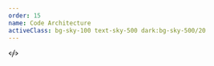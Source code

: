 ```yaml
---
order: 15
name: Code Architecture
activeClass: bg-sky-100 text-sky-500 dark:bg-sky-500/20
---
```


<svg xmlns="http://www.w3.org/2000/svg" width="20" height="20" viewBox="0 0 256 256"><g fill="currentColor"><path d="m240 128l-48 40H64l-48-40l48-40h128Z" opacity=".2"/><path d="M69.12 94.15L28.5 128l40.62 33.85a8 8 0 1 1-10.24 12.29l-48-40a8 8 0 0 1 0-12.29l48-40a8 8 0 0 1 10.24 12.3Zm176 27.7l-48-40a8 8 0 1 0-10.24 12.3L227.5 128l-40.62 33.85a8 8 0 1 0 10.24 12.29l48-40a8 8 0 0 0 0-12.29Zm-82.39-89.37a8 8 0 0 0-10.25 4.79l-64 176a8 8 0 0 0 4.79 10.26A8.14 8.14 0 0 0 96 224a8 8 0 0 0 7.52-5.27l64-176a8 8 0 0 0-4.79-10.25Z"/></g></svg>